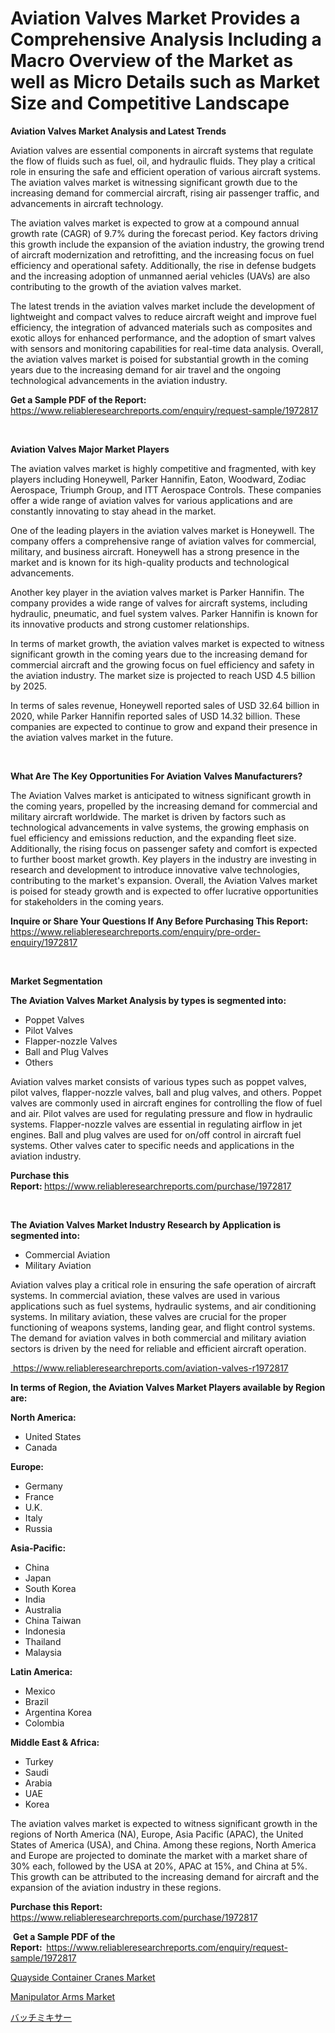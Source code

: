 <p><h1>Aviation Valves Market Provides a Comprehensive Analysis Including a Macro Overview of the Market as well as Micro Details such as Market Size and Competitive Landscape</h1></p><p><strong>Aviation Valves Market Analysis and Latest Trends</strong></p>
<p><p>Aviation valves are essential components in aircraft systems that regulate the flow of fluids such as fuel, oil, and hydraulic fluids. They play a critical role in ensuring the safe and efficient operation of various aircraft systems. The aviation valves market is witnessing significant growth due to the increasing demand for commercial aircraft, rising air passenger traffic, and advancements in aircraft technology.</p><p>The aviation valves market is expected to grow at a compound annual growth rate (CAGR) of 9.7% during the forecast period. Key factors driving this growth include the expansion of the aviation industry, the growing trend of aircraft modernization and retrofitting, and the increasing focus on fuel efficiency and operational safety. Additionally, the rise in defense budgets and the increasing adoption of unmanned aerial vehicles (UAVs) are also contributing to the growth of the aviation valves market.</p><p>The latest trends in the aviation valves market include the development of lightweight and compact valves to reduce aircraft weight and improve fuel efficiency, the integration of advanced materials such as composites and exotic alloys for enhanced performance, and the adoption of smart valves with sensors and monitoring capabilities for real-time data analysis. Overall, the aviation valves market is poised for substantial growth in the coming years due to the increasing demand for air travel and the ongoing technological advancements in the aviation industry.</p></p>
<p><strong>Get a Sample PDF of the Report:&nbsp;</strong> <a href="https://www.reliableresearchreports.com/enquiry/request-sample/1972817">https://www.reliableresearchreports.com/enquiry/request-sample/1972817</a></p>
<p>&nbsp;</p>
<p><strong>Aviation Valves Major Market Players</strong></p>
<p><p>The aviation valves market is highly competitive and fragmented, with key players including Honeywell, Parker Hannifin, Eaton, Woodward, Zodiac Aerospace, Triumph Group, and ITT Aerospace Controls. These companies offer a wide range of aviation valves for various applications and are constantly innovating to stay ahead in the market.</p><p>One of the leading players in the aviation valves market is Honeywell. The company offers a comprehensive range of aviation valves for commercial, military, and business aircraft. Honeywell has a strong presence in the market and is known for its high-quality products and technological advancements.</p><p>Another key player in the aviation valves market is Parker Hannifin. The company provides a wide range of valves for aircraft systems, including hydraulic, pneumatic, and fuel system valves. Parker Hannifin is known for its innovative products and strong customer relationships.</p><p>In terms of market growth, the aviation valves market is expected to witness significant growth in the coming years due to the increasing demand for commercial aircraft and the growing focus on fuel efficiency and safety in the aviation industry. The market size is projected to reach USD 4.5 billion by 2025.</p><p>In terms of sales revenue, Honeywell reported sales of USD 32.64 billion in 2020, while Parker Hannifin reported sales of USD 14.32 billion. These companies are expected to continue to grow and expand their presence in the aviation valves market in the future.</p></p>
<p>&nbsp;</p>
<p><strong>What Are The Key Opportunities For Aviation Valves Manufacturers?</strong></p>
<p><p>The Aviation Valves market is anticipated to witness significant growth in the coming years, propelled by the increasing demand for commercial and military aircraft worldwide. The market is driven by factors such as technological advancements in valve systems, the growing emphasis on fuel efficiency and emissions reduction, and the expanding fleet size. Additionally, the rising focus on passenger safety and comfort is expected to further boost market growth. Key players in the industry are investing in research and development to introduce innovative valve technologies, contributing to the market's expansion. Overall, the Aviation Valves market is poised for steady growth and is expected to offer lucrative opportunities for stakeholders in the coming years.</p></p>
<p><strong>Inquire or Share Your Questions If Any Before Purchasing This Report:</strong> <a href="https://www.reliableresearchreports.com/enquiry/pre-order-enquiry/1972817">https://www.reliableresearchreports.com/enquiry/pre-order-enquiry/1972817</a></p>
<p>&nbsp;</p>
<p><strong>Market Segmentation</strong></p>
<p><strong>The Aviation Valves Market Analysis by types is segmented into:</strong></p>
<p><ul><li>Poppet Valves</li><li>Pilot Valves</li><li>Flapper-nozzle Valves</li><li>Ball and Plug Valves</li><li>Others</li></ul></p>
<p><p>Aviation valves market consists of various types such as poppet valves, pilot valves, flapper-nozzle valves, ball and plug valves, and others. Poppet valves are commonly used in aircraft engines for controlling the flow of fuel and air. Pilot valves are used for regulating pressure and flow in hydraulic systems. Flapper-nozzle valves are essential in regulating airflow in jet engines. Ball and plug valves are used for on/off control in aircraft fuel systems. Other valves cater to specific needs and applications in the aviation industry.</p></p>
<p><strong>Purchase this Report:&nbsp;</strong><a href="https://www.reliableresearchreports.com/purchase/1972817">https://www.reliableresearchreports.com/purchase/1972817</a></p>
<p>&nbsp;</p>
<p><strong>The Aviation Valves Market Industry Research by Application is segmented into:</strong></p>
<p><ul><li>Commercial Aviation</li><li>Military Aviation</li></ul></p>
<p><p>Aviation valves play a critical role in ensuring the safe operation of aircraft systems. In commercial aviation, these valves are used in various applications such as fuel systems, hydraulic systems, and air conditioning systems. In military aviation, these valves are crucial for the proper functioning of weapons systems, landing gear, and flight control systems. The demand for aviation valves in both commercial and military aviation sectors is driven by the need for reliable and efficient aircraft operation.</p></p>
<p><a href="https://www.reliableresearchreports.com/aviation-valves-r1972817">&nbsp;https://www.reliableresearchreports.com/aviation-valves-r1972817</a></p>
<p><strong>In terms of Region, the Aviation Valves Market Players available by Region are:</strong></p>
<p>
    <p> <strong> North America: </strong>
        <ul>
            <li>United States</li>
            <li>Canada</li>
        </ul>
        </p> 
    <p> <strong> Europe: </strong>
        <ul>
            <li>Germany</li>
            <li>France</li>
            <li>U.K.</li>
            <li>Italy</li>
            <li>Russia</li>
        </ul>
        </p> 
    <p> <strong> Asia-Pacific: </strong>
        <ul>
            <li>China</li>
            <li>Japan</li>
            <li>South Korea</li>
            <li>India</li>
            <li>Australia</li>
            <li>China Taiwan</li>
            <li>Indonesia</li>
            <li>Thailand</li>
            <li>Malaysia</li>
        </ul>
        </p> 
    <p> <strong> Latin America: </strong>
        <ul>
            <li>Mexico</li>
            <li>Brazil</li>
            <li>Argentina Korea</li>
            <li>Colombia</li>
        </ul>
        </p> 
    <p> <strong> Middle East & Africa: </strong>
        <ul>
            <li>Turkey</li>
            <li>Saudi</li>
            <li>Arabia</li>
            <li>UAE</li>
            <li>Korea</li>
        </ul>
    </p>
    </p>
<p><p>The aviation valves market is expected to witness significant growth in the regions of North America (NA), Europe, Asia Pacific (APAC), the United States of America (USA), and China. Among these regions, North America and Europe are projected to dominate the market with a market share of 30% each, followed by the USA at 20%, APAC at 15%, and China at 5%. This growth can be attributed to the increasing demand for aircraft and the expansion of the aviation industry in these regions.</p></p>
<p><strong>Purchase this Report: </strong><a href="https://www.reliableresearchreports.com/purchase/1972817">https://www.reliableresearchreports.com/purchase/1972817</a></p>
<p>&nbsp;<strong>Get a Sample PDF of the Report:&nbsp;&nbsp;</strong><a href="https://www.reliableresearchreports.com/enquiry/request-sample/1972817">https://www.reliableresearchreports.com/enquiry/request-sample/1972817</a></p>
<p><strong></strong></p>
<p><p><a href="https://view.publitas.com/reportprime-1/quayside-container-cranes-market-analysis-and-sze-forecasted-for-period-from-2024-to-2031/">Quayside Container Cranes Market</a></p><p><a href="https://view.publitas.com/reportprime-1/manipulator-arms-market-insight-market-trends-growth-forecasted-from-2024-to-2031/">Manipulator Arms Market</a></p><p><a href="https://medium.com/@carllane655/%E3%83%90%E3%83%83%E3%83%81%E3%83%9F%E3%82%AD%E3%82%B5%E3%83%BC%E5%B8%82%E5%A0%B4-%E6%88%90%E5%8A%9F%E3%81%99%E3%82%8B%E3%83%93%E3%82%B8%E3%83%8D%E3%82%B9%E6%88%A6%E7%95%A5%E3%81%AE%E9%8D%B52031%E5%B9%B4%E3%81%BE%E3%81%A7%E3%81%AE%E4%BA%88%E6%B8%AC-103415c3519f">バッチミキサー</a></p></p>